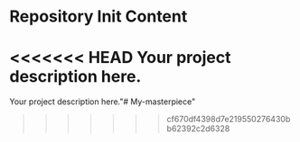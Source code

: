 Repository Init Content
=======================

<<<<<<< HEAD
Your project description here.
=======
Your project description here."# My-masterpiece" 
>>>>>>> cf670df4398d7e219550276430bb62392c2d6328
